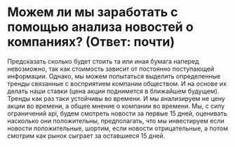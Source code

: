 # Можем ли мы заработать с помощью анализа новостей о компаниях? (Ответ: почти)
Предсказать сколько будет стоить та или иная бумага наперед невозможно, так как стоимость зависит от постоянно поступающей информации.
Однако, мы можем попытаться выделить определенные тренды связанные с восприятием компании обществом. И на основе их делать наши ставки (цена акции поднимется в ближайшем будущем). Тренды как раз таки устойчивы во времени. И мы анализируем не цену акции во времени, а общее мнение о компании во времени.
Мы, с силу ограничений api, будем смотреть новости за первые 15 дней, оценивать насколько они положительны, предполагать, что мы инвестируем если новости положительные, шортим, если новости отрицательные, а потом смотрим как рынок сыграет за оставшиеся 15 дней.
